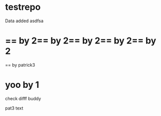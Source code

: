 testrepo
========


Data added asdfsa

== by 2== by 2== by 2== by 2== by 2
=======

== by patrick3



yoo by 1
=======

check difff buddy

pat3 text


